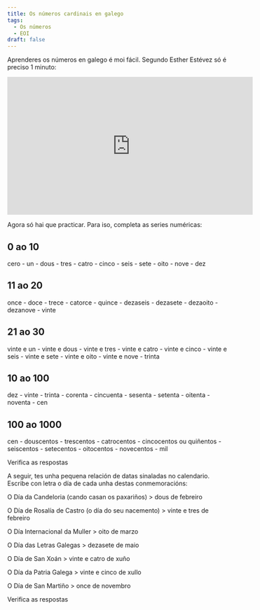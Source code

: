 ```yaml
---
title: Os números cardinais en galego
tags:
  - Os números
  - EOI
draft: false
---
```

Aprenderes os números en galego é moi fácil. Segundo Esther Estévez só é preciso 1 minuto:

<iframe width="560" height="315" src="https://www.youtube.com/embed/JBVN3Nst5Po" title="YouTube video player" frameborder="0" allow="accelerometer; autoplay; clipboard-write; encrypted-media; gyroscope; picture-in-picture; web-share" allowfullscreen></iframe>


Agora só hai que practicar. Para iso, completa as series numéricas:

## 0 ao 10

<e-answer>cero</e-answer> - un - <e-answer>dous</e-answer> - tres - <e-answer>catro</e-answer> - cinco - <e-answer>seis</e-answer> - sete - <e-answer>oito</e-answer> - nove - <e-answer>dez</e-answer>

## 11 ao 20

once - <e-answer>doce</e-answer> - trece - <e-answer>catorce</e-answer> - quince - <e-answer>dezaseis</e-answer> - dezasete - <e-answer>dezaoito</e-answer> - dezanove - <e-answer>vinte</e-answer>

## 21 ao 30

<e-answer>vinte e un</e-answer> - vinte e dous - <e-answer>vinte e tres</e-answer> - vinte e catro - <e-answer>vinte e cinco</e-answer> - vinte e seis - <e-answer>vinte e sete</e-answer> - vinte e oito - <e-answer>vinte e nove</e-answer> - trinta

## 10 ao 100

dez - <e-answer>vinte</e-answer> - trinta - <e-answer>corenta</e-answer> - cincuenta - <e-answer>sesenta</e-answer> - setenta - <e-answer>oitenta</e-answer> - noventa - <e-answer>cen</e-answer>

## 100 ao 1000

<e-answer>cen</e-answer> - douscentos - <e-answer>trescentos</e-answer> - catrocentos - <e-answer>cincocentos</e-answer> ou quiñentos - <e-answer>seiscentos</e-answer> - setecentos - <e-answer>oitocentos</e-answer> - novecentos - <e-answer>mil</e-answer>

<e-validate>Verifica as respostas</e-validate>


A seguir, tes unha pequena relación de datas sinaladas no calendario. Escribe con letra o día de cada unha destas conmemoracións: 

O Día da Candeloria (cando casan os paxariños) > <e-answer>dous</e-answer> de febreiro

O Día de Rosalía de Castro (o día do seu nacemento) > <e-answer>vinte e tres</e-answer> de febreiro

O Día Internacional da Muller > <e-answer>oito</e-answer> de marzo

O Día das Letras Galegas > <e-answer>dezasete</e-answer> de maio

O Día de San Xoán > <e-answer>vinte e catro</e-answer> de xuño 

O Día da Patria Galega > <e-answer>vinte e cinco</e-answer> de xullo

O Día de San Martiño > <e-answer>once</e-answer> de novembro

<e-validate>Verifica as respostas</e-validate>